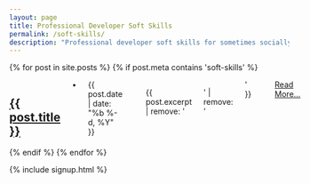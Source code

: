 ```yaml
---
layout: page
title: Professional Developer Soft Skills
permalink: /soft-skills/
description: "Professional developer soft skills for sometimes socially ackward nerds and geeks."
---
```

{% for post in site.posts %}
{% if post.meta contains 'soft-skills' %}
<div class="row">
<div class="small-12 columns">

<h2>
<a class="post-link" href="{{ post.url | prepend: site.baseurl }}">{{ post.title }}</a>
</h2>
• <span class="post-meta">{{ post.date | date: "%b %-d, %Y" }}</span>
<p>

{{ post.excerpt | remove: '<p>' | remove: '</p>' }} <br/><span class="fi-page"></span> <a href="{{ post.url | prepend: site.baseurl }}">Read More...</a>
</p>

</div></div>
{% endif %}
{% endfor %}

{% include signup.html %}